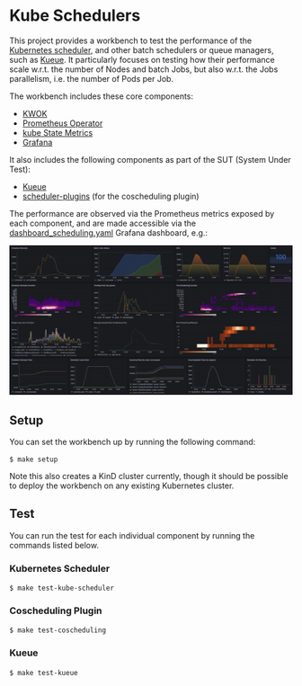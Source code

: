 # Kube Schedulers

This project provides a workbench to test the performance of the [Kubernetes scheduler](https://github.com/kubernetes/community/blob/2709897c5ad82532f9758eefe5d93a2182957281/contributors/devel/sig-scheduling/scheduler_queues.md), and other batch schedulers or queue managers, such as [Kueue](https://kueue.sigs.k8s.io).
It particularly focuses on testing how their performance scale w.r.t. the number of Nodes and batch Jobs, but also w.r.t. the Jobs parallelism, i.e. the number of Pods per Job. 

The workbench includes these core components:
* [KWOK](https://kwok.sigs.k8s.io)
* [Prometheus Operator](https://prometheus-operator.dev)
* [kube State Metrics](https://kubernetes.io/docs/concepts/cluster-administration/kube-state-metrics/)
* [Grafana](https://grafana.com)

It also includes the following components as part of the SUT (System Under Test):
* [Kueue](https://kueue.sigs.k8s.io)
* [scheduler-plugins](https://github.com/kubernetes-sigs/scheduler-plugins) (for the coscheduling plugin)

The performance are observed via the Prometheus metrics exposed by each component, and are made accessible via the [dashboard_scheduling.yaml](./config/grafana/dashboard_scheduling.yaml) Grafana dashboard, e.g.:

![](./docs/kube-scheduler.png)

## Setup

You can set the workbench up by running the following command:

```console
$ make setup
```

Note this also creates a KinD cluster currently, though it should be possible to deploy the workbench on any existing Kubernetes cluster. 

## Test

You can run the test for each individual component by running the commands listed below.

### Kubernetes Scheduler

```console
$ make test-kube-scheduler
```

### Coscheduling Plugin

```console
$ make test-coscheduling
```

### Kueue

```console
$ make test-kueue
```
